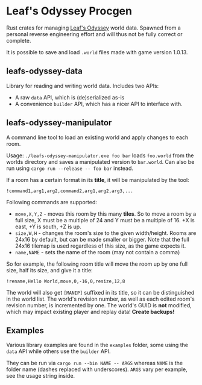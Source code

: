 # Leaf's Odyssey Procgen

Rust crates for managing [Leaf's Odyssey](https://store.steampowered.com/app/2880750/Leafs_Odyssey/) world data.
Spawned from a personal reverse engineering effort and will thus not be fully correct or complete.

It is possible to save and load `.world` files made with game version 1.0.13.

## leafs-odyssey-data

Library for reading and writing world data. Includes two APIs:

- A raw `data` API, which is (de)serialized as-is
- A convenience `builder` API, which has a nicer API to interface with.

## leafs-odyssey-manipulator

A command line tool to load an existing world and apply changes to each room.

Usage: `./leafs-odyssey-manipulator.exe foo bar` loads `foo.world` from the worlds directory and saves a manipulated version to `bar.world`.
Can also be run using `cargo run --release -- foo bar` instead.

If a room has a certain format in its **title**, it will be manipulated by the tool:

```
!command1,arg1,arg2,command2,arg1,arg2,arg3,...
```

Following commands are supported:

- `move,X,Y,Z` - moves this room by this many **tiles**. So to move a room by a full size, X must be a multiple of 24 and Y must be a multiple of 16. +X is east, +Y is south, +Z is up.
- `size,W,H` - changes the room's size to the given width/height. Rooms are 24x16 by default, but can be made smaller or bigger. Note that the full 24x16 tilemap is used regardless of this size, as the game expects it.
- `name,NAME` - sets the name of the room (may not contain a comma)

So for example, the following room title will move the room up by one full size, half its size, and give it a title:

```
!rename,Hello World,move,0,-16,0,resize,12,8
```

The world will also get `[MANIP]` suffixed in its title, so it can be distinguished in the world list.
The world's revision number, as well as each edited room's revision number, is incremented by one.
The world's GUID is **not** modified, which may impact existing player and replay data! **Create backups!**

## Examples

Various library examples are found in the `examples` folder, some using the `data` API while others use the `builder` API.

They can be run via `cargo run --bin NAME -- ARGS` whereas `NAME` is the folder name (dashes replaced with underscores). `ARGS` vary per example, see the usage string inside.
